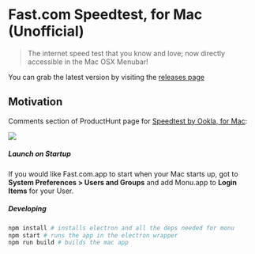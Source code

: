 # Fast.com Speedtest, for Mac (Unofficial)

> The internet speed test that you know and love; now directly accessible in the Mac OSX Menubar!

You can grab the latest version by visiting the [releases page](https://github.com/doshprompt/fast-menubar/releases)

## Motivation

Comments section of ProductHunt page for [Speedtest by Ookla, for Mac](https://www.producthunt.com/posts/speedtest-by-ookla-for-mac):

![](https://github.com/doshprompt/fast-menubar/blob/master/screenshots/motivation.png)

##### Launch on Startup

If you would like Fast.com.app to start when your Mac starts up, got to <b>System Preferences &gt; Users and Groups</b> and add Monu.app to <b>Login Items</b> for your User.

##### Developing

```bash
npm install # installs electron and all the deps needed for monu
npm start # runs the app in the electron wrapper
npm run build # builds the mac app
```
